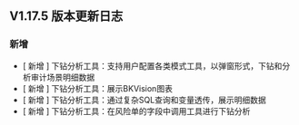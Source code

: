 ## V1.17.5 版本更新日志

### 新增

- [ 新增 ] 下钻分析工具：支持用户配置各类模式工具，以弹窗形式，下钻和分析审计场景明细数据
- [ 新增 ] 下钻分析工具：展示BKVision图表
- [ 新增 ] 下钻分析工具：通过复杂SQL查询和变量透传，展示明细数据
- [ 新增 ] 下钻分析工具：在风险单的字段中调用工具进行下钻分析